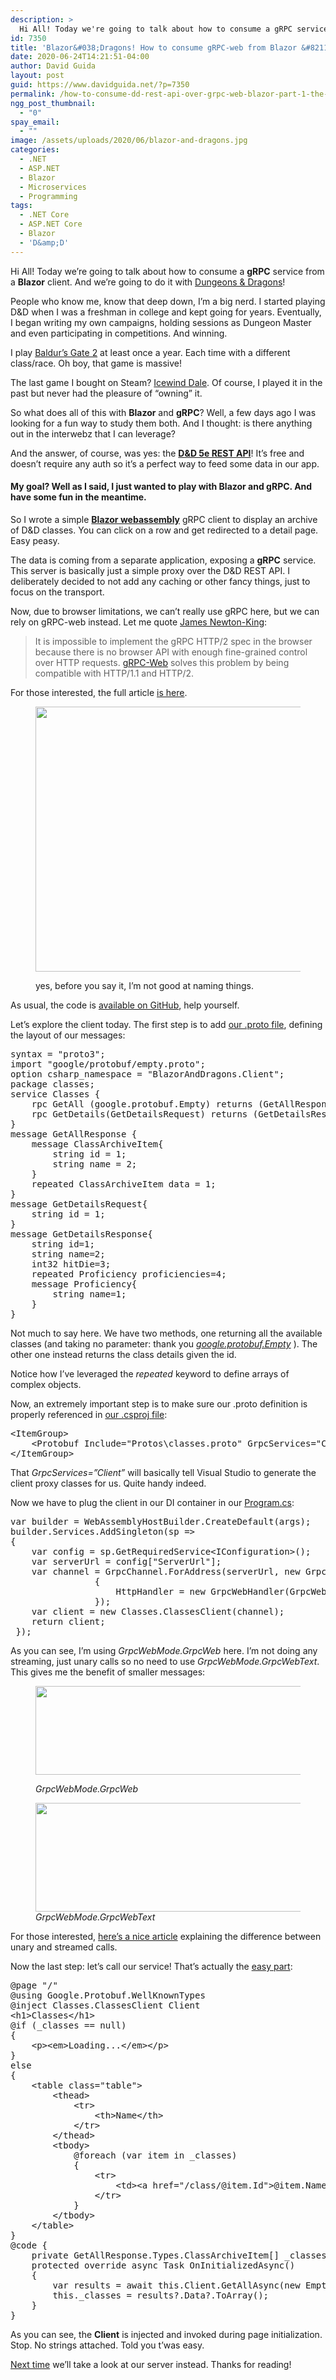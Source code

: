 ```yaml
---
description: >
  Hi All! Today we're going to talk about how to consume a gRPC service from a Blazor client. And we're going to do it with Dungeons & Dragons!
id: 7350
title: 'Blazor&#038;Dragons! How to consume gRPC-web from Blazor &#8211; part 1: the client'
date: 2020-06-24T14:21:51-04:00
author: David Guida
layout: post
guid: https://www.davidguida.net/?p=7350
permalink: /how-to-consume-dd-rest-api-over-grpc-web-blazor-part-1-the-client/
ngg_post_thumbnail:
  - "0"
spay_email:
  - ""
image: /assets/uploads/2020/06/blazor-and-dragons.jpg
categories:
  - .NET
  - ASP.NET
  - Blazor
  - Microservices
  - Programming
tags:
  - .NET Core
  - ASP.NET Core
  - Blazor
  - 'D&amp;D'
---
```

Hi All! Today we&#8217;re going to talk about how to consume a **gRPC** service from a **Blazor** client. And we&#8217;re going to do it with <a aria-label="undefined (opens in a new tab)" rel="noreferrer noopener" href="https://dnd.wizards.com/dungeons-and-dragons/what-is-dd" target="_blank">Dungeons & Dragons</a>!

People who know me, know that deep down, I&#8217;m a big nerd. I started playing D&D when I was a freshman in college and kept going for years. Eventually, I began writing my own campaigns, holding sessions as Dungeon Master and even participating in competitions. And winning.

I play <a aria-label="undefined (opens in a new tab)" rel="noreferrer noopener" href="https://store.steampowered.com/app/257350/Baldurs_Gate_II_Enhanced_Edition/" target="_blank">Baldur&#8217;s Gate 2</a> at least once a year. Each time with a different class/race. Oh boy, that game is massive! 

The last game I bought on Steam? <a aria-label="undefined (opens in a new tab)" rel="noreferrer noopener" href="https://store.steampowered.com/app/321800/Icewind_Dale_Enhanced_Edition/" target="_blank">Icewind Dale</a>. Of course, I played it in the past but never had the pleasure of &#8220;owning&#8221; it.

So what does all of this with **Blazor** and **gRPC**? Well, a few days ago I was looking for a fun way to study them both. And I thought: is there anything out in the interwebz that I can leverage?&nbsp; 

And the answer, of course, was yes: the **<a aria-label="undefined (opens in a new tab)" rel="noreferrer noopener" href="https://www.dnd5eapi.co/" target="_blank">D&D 5e REST API</a>**! It&#8217;s free and doesn&#8217;t require any auth so it&#8217;s a perfect way to feed some data in our app.

#### My goal? Well as I said, I just wanted to play with **Blazor** and **gRPC**. And have some fun in the meantime.

So I wrote a simple **<a aria-label="undefined (opens in a new tab)" rel="noreferrer noopener" href="https://devblogs.microsoft.com/aspnet/blazor-webassembly-3-2-0-now-available/" target="_blank">Blazor webassembly</a>** gRPC client to display an archive of D&D classes. You can click on a row and get redirected to a detail page. Easy peasy.

The data is coming from a separate application, exposing a **gRPC** service. This server is basically just a simple proxy over the D&D REST API. I deliberately decided to not add any caching or other fancy things, just to focus on the transport.

Now, due to browser limitations, we can&#8217;t really use gRPC here, but we can rely on gRPC-web instead. Let me quote <a aria-label="undefined (opens in a new tab)" rel="noreferrer noopener" href="http://james.newtonking.com/bio" target="_blank">James Newton-King</a>:

<blockquote class="wp-block-quote">
  <p>
    It is impossible to implement the gRPC HTTP/2 spec in the browser because there is no browser API with enough fine-grained control over HTTP requests.&nbsp;<a rel="noreferrer noopener" href="https://github.com/grpc/grpc/blob/master/doc/PROTOCOL-WEB.md" target="_blank">gRPC-Web</a>&nbsp;solves this problem by being compatible with HTTP/1.1 and HTTP/2.
  </p>
</blockquote>

For those interested, the full article <a aria-label="undefined (opens in a new tab)" rel="noreferrer noopener" href="https://devblogs.microsoft.com/aspnet/grpc-web-experiment/" target="_blank">is here</a>.<figure class="wp-block-image alignwide size-large">

[<img loading="lazy" width="754" height="424" src="/assets/uploads/2020/06/image-5.png?resize=754%2C424&#038;ssl=1" alt="" class="wp-image-7355" srcset="/assets/uploads/2020/06/image-5.png?w=754&ssl=1 754w, /assets/uploads/2020/06/image-5.png?resize=300%2C169&ssl=1 300w" sizes="(max-width: 754px) 100vw, 754px" data-recalc-dims="1" />](/assets/uploads/2020/06/image-5.png?ssl=1)<figcaption>yes, before you say it, I&#8217;m not good at naming things.</figcaption></figure> 

As usual, the code is <a aria-label="undefined (opens in a new tab)" rel="noreferrer noopener" href="https://github.com/mizrael/BlazorAndDragons" target="_blank">available on GitHub</a>, help yourself.

Let&#8217;s explore the client today. The first step is to add <a aria-label="undefined (opens in a new tab)" rel="noreferrer noopener" href="https://github.com/mizrael/BlazorAndDragons/blob/master/BlazorAndDragons.Client/Protos/classes.proto" target="_blank">our .proto file</a>, defining the layout of our messages:

<pre class="EnlighterJSRAW" data-enlighter-language="generic" data-enlighter-theme="" data-enlighter-highlight="" data-enlighter-linenumbers="" data-enlighter-lineoffset="" data-enlighter-title="" data-enlighter-group="">syntax = "proto3";
import "google/protobuf/empty.proto";
option csharp_namespace = "BlazorAndDragons.Client";
package classes;
service Classes {
	rpc GetAll (google.protobuf.Empty) returns (GetAllResponse);
	rpc GetDetails(GetDetailsRequest) returns (GetDetailsResponse);
}
message GetAllResponse {
	message ClassArchiveItem{
		string id = 1;
		string name = 2;
	} 
	repeated ClassArchiveItem data = 1;
}
message GetDetailsRequest{
	string id = 1;
}
message GetDetailsResponse{
	string id=1;
	string name=2;
	int32 hitDie=3;
	repeated Proficiency proficiencies=4;
	message Proficiency{
		string name=1;
	}
}</pre>

Not much to say here. We have two methods, one returning all the available classes (and taking no parameter: thank you _<a aria-label="undefined (opens in a new tab)" rel="noreferrer noopener" href="https://developers.google.com/protocol-buffers/docs/reference/google.protobuf#google.protobuf.Empty" target="_blank">google.protobuf.Empty</a>_ ). The other one instead returns the class details given the id.

Notice how I&#8217;ve leveraged the _repeated_ keyword to define arrays of complex objects.

Now, an extremely important step is to make sure our .proto definition is properly referenced in <a aria-label="undefined (opens in a new tab)" rel="noreferrer noopener" href="https://github.com/mizrael/BlazorAndDragons/blob/master/BlazorAndDragons.Client/BlazorAndDragons.Client.csproj" target="_blank">our .csproj file</a>:

<pre class="EnlighterJSRAW" data-enlighter-language="generic" data-enlighter-theme="" data-enlighter-highlight="" data-enlighter-linenumbers="" data-enlighter-lineoffset="" data-enlighter-title="" data-enlighter-group="">&lt;ItemGroup>
    &lt;Protobuf Include="Protos\classes.proto" GrpcServices="Client" />
&lt;/ItemGroup></pre>

That _GrpcServices=&#8221;Client&#8221;_ will basically tell Visual Studio to generate the client proxy classes for us. Quite handy indeed.

Now we have to plug the client in our DI container in our <a aria-label="undefined (opens in a new tab)" rel="noreferrer noopener" href="https://github.com/mizrael/BlazorAndDragons/blob/master/BlazorAndDragons.Client/Program.cs" target="_blank">Program.cs</a>:

<pre class="EnlighterJSRAW" data-enlighter-language="csharp" data-enlighter-theme="" data-enlighter-highlight="" data-enlighter-linenumbers="" data-enlighter-lineoffset="" data-enlighter-title="" data-enlighter-group="">var builder = WebAssemblyHostBuilder.CreateDefault(args);           
builder.Services.AddSingleton(sp =>
{
    var config = sp.GetRequiredService&lt;IConfiguration>();
    var serverUrl = config["ServerUrl"];
    var channel = GrpcChannel.ForAddress(serverUrl, new GrpcChannelOptions
                {
                    HttpHandler = new GrpcWebHandler(GrpcWebMode.GrpcWeb, new HttpClientHandler())
                });
    var client = new Classes.ClassesClient(channel);
    return client;
 });</pre>

As you can see, I&#8217;m using _GrpcWebMode.GrpcWeb_ here. I&#8217;m not doing any streaming, just unary calls so no need to use _GrpcWebMode.GrpcWebText_. This gives me the benefit of smaller messages:<figure class="wp-block-image alignwide size-large">

<img loading="lazy" width="1175" height="142" src="/assets/uploads/2020/06/image-6.png?fit=788%2C95&ssl=1" alt="" class="wp-image-7359" srcset="/assets/uploads/2020/06/image-6.png?w=1175&ssl=1 1175w, /assets/uploads/2020/06/image-6.png?resize=300%2C36&ssl=1 300w, /assets/uploads/2020/06/image-6.png?resize=1024%2C124&ssl=1 1024w, /assets/uploads/2020/06/image-6.png?resize=768%2C93&ssl=1 768w, /assets/uploads/2020/06/image-6.png?resize=788%2C95&ssl=1 788w" sizes="(max-width: 788px) 100vw, 788px" /> <figcaption>_GrpcWebMode.GrpcWeb_</figcaption></figure> <figure class="wp-block-image alignwide size-large">[<img loading="lazy" width="1179" height="174" src="/assets/uploads/2020/06/image-7.png?fit=788%2C116&ssl=1" alt="" class="wp-image-7360" srcset="/assets/uploads/2020/06/image-7.png?w=1179&ssl=1 1179w, /assets/uploads/2020/06/image-7.png?resize=300%2C44&ssl=1 300w, /assets/uploads/2020/06/image-7.png?resize=1024%2C151&ssl=1 1024w, /assets/uploads/2020/06/image-7.png?resize=768%2C113&ssl=1 768w, /assets/uploads/2020/06/image-7.png?resize=788%2C116&ssl=1 788w" sizes="(max-width: 788px) 100vw, 788px" />](/assets/uploads/2020/06/image-7.png?ssl=1)<figcaption>_GrpcWebMode.GrpcWebText_</figcaption></figure> 

For those interested, <a aria-label="undefined (opens in a new tab)" rel="noreferrer noopener" href="https://docs.microsoft.com/en-us/aspnet/core/grpc/client?view=aspnetcore-3.1#make-grpc-calls" target="_blank">here&#8217;s a nice article</a> explaining the difference between unary and streamed calls. 

Now the last step: let&#8217;s call our service! That&#8217;s actually the <a aria-label="undefined (opens in a new tab)" rel="noreferrer noopener" href="https://github.com/mizrael/BlazorAndDragons/blob/master/BlazorAndDragons.Client/Pages/Index.razor" target="_blank">easy part</a>:

<pre class="EnlighterJSRAW" data-enlighter-language="generic" data-enlighter-theme="" data-enlighter-highlight="" data-enlighter-linenumbers="" data-enlighter-lineoffset="" data-enlighter-title="" data-enlighter-group="">@page "/"
@using Google.Protobuf.WellKnownTypes
@inject Classes.ClassesClient Client
&lt;h1>Classes&lt;/h1>
@if (_classes == null)
{
    &lt;p>&lt;em>Loading...&lt;/em>&lt;/p>
}
else
{
    &lt;table class="table">
        &lt;thead>
            &lt;tr>
                &lt;th>Name&lt;/th>
            &lt;/tr>
        &lt;/thead>
        &lt;tbody>
            @foreach (var item in _classes)
            {
                &lt;tr>
                    &lt;td>&lt;a href="/class/@item.Id">@item.Name&lt;/a>&lt;/td>
                &lt;/tr>
            }
        &lt;/tbody>
    &lt;/table>
}
@code {
    private GetAllResponse.Types.ClassArchiveItem[] _classes;
    protected override async Task OnInitializedAsync()
    {
        var results = await this.Client.GetAllAsync(new Empty());
        this._classes = results?.Data?.ToArray();
    }
}</pre>

As you can see, the **Client** is injected and invoked during page initialization. Stop. No strings attached. Told you t&#8217;was easy.

<a href="https://www.davidguida.net/blazordragons-how-to-consume-grpc-web-from-blazor-part-2-the-server/" target="_blank" aria-label="undefined (opens in a new tab)" rel="noreferrer noopener">Next time</a> we&#8217;ll take a look at our server instead. Thanks for reading!

<div class="post-details-footer-widgets">
</div>